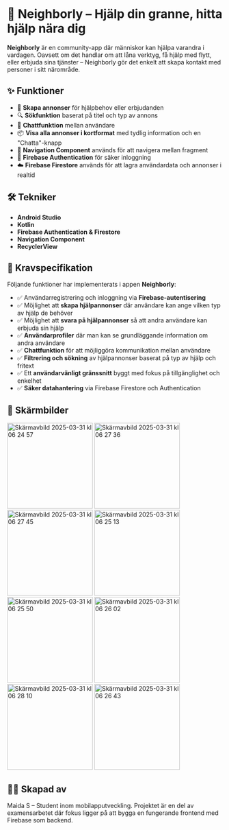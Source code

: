 # 📱 Neighborly – Hjälp din granne, hitta hjälp nära dig

**Neighborly** är en community-app där människor kan hjälpa varandra i vardagen. Oavsett om det handlar om att låna verktyg, få hjälp med flytt, eller erbjuda sina tjänster – Neighborly gör det enkelt att skapa kontakt med personer i sitt närområde.

## ✨ Funktioner

- 📝 **Skapa annonser** för hjälpbehov eller erbjudanden  
- 🔍 **Sökfunktion** baserat på titel och typ av annons  
- 💬 **Chattfunktion** mellan användare  
- 📦 **Visa alla annonser i kortformat** med tydlig information och en "Chatta"-knapp  
- 🧭 **Navigation Component** används för att navigera mellan fragment  
- 🔐 **Firebase Authentication** för säker inloggning  
- ☁️ **Firebase Firestore** används för att lagra användardata och annonser i realtid  

## 🛠️ Tekniker

- **Android Studio**
- **Kotlin**
- **Firebase Authentication & Firestore**
- **Navigation Component**
- **RecyclerView**

## 📌 Kravspecifikation

Följande funktioner har implementerats i appen **Neighborly**:

- ✅ Användarregistrering och inloggning via **Firebase-autentisering**
- ✅ Möjlighet att **skapa hjälpannonser** där användare kan ange vilken typ av hjälp de behöver
- ✅ Möjlighet att **svara på hjälpannonser** så att andra användare kan erbjuda sin hjälp
- ✅ **Användarprofiler** där man kan se grundläggande information om andra användare
- ✅ **Chattfunktion** för att möjliggöra kommunikation mellan användare
- ✅ **Filtrering och sökning** av hjälpannonser baserat på typ av hjälp och fritext
- ✅ Ett **användarvänligt gränssnitt** byggt med fokus på tillgänglighet och enkelhet
- ✅ **Säker datahantering** via Firebase Firestore och Authentication

## 📸 Skärmbilder

<img width="200" alt="Skärmavbild 2025-03-31 kl  06 24 57" src="https://github.com/user-attachments/assets/fb409ced-b182-4990-8e87-9cbab730a657" />
<img width="200" alt="Skärmavbild 2025-03-31 kl  06 27 36" src="https://github.com/user-attachments/assets/a43eae8c-0eae-4bf4-8b4d-41781748df56" />
<img width="200" alt="Skärmavbild 2025-03-31 kl  06 27 45" src="https://github.com/user-attachments/assets/4117d7b2-9930-4fe0-9409-590b4b90d1cb" />
<img width="200" alt="Skärmavbild 2025-03-31 kl  06 25 13" src="https://github.com/user-attachments/assets/d324300a-2e7a-4915-9f40-7bb80cecf345" />
<img width="200" alt="Skärmavbild 2025-03-31 kl  06 25 50" src="https://github.com/user-attachments/assets/f04352b0-0b4e-4163-a159-8f6f6e1c7130" />
<img width="200" alt="Skärmavbild 2025-03-31 kl  06 26 02" src="https://github.com/user-attachments/assets/80f97551-385d-49ee-8aae-ceb54d4ee740" />
<img width="200" alt="Skärmavbild 2025-03-31 kl  06 28 10" src="https://github.com/user-attachments/assets/bf4d2c03-ce99-4dcf-a823-f95888baea0c" />
<img width="200" alt="Skärmavbild 2025-03-31 kl  06 26 43" src="https://github.com/user-attachments/assets/8b6425a6-bc82-41b8-b802-31bb3ace3f6b" />


## 👩‍💻 Skapad av

Maida S – Student inom mobilapputveckling.
Projektet är en del av examensarbetet där fokus ligger på att bygga en fungerande frontend med Firebase som backend.
